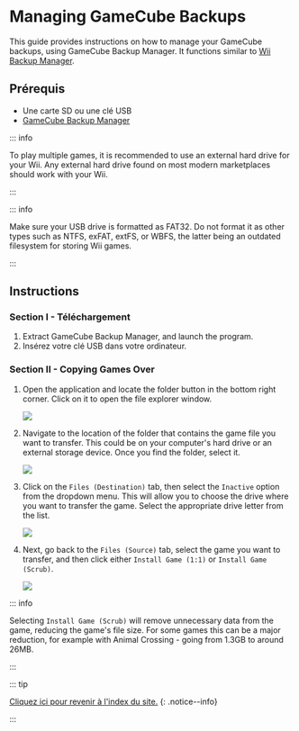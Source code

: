 # Managing GameCube Backups

This guide provides instructions on how to manage your GameCube backups, using GameCube Backup Manager. It functions similar to [Wii Backup Manager](wii-backups#using-wii-backup-manager).

## Prérequis

- Une carte SD ou une clé USB
- [GameCube Backup Manager](https://github.com/AxionDrak/GameCube-Backup-Manager/releases)

::: info

To play multiple games, it is recommended to use an external hard drive for your Wii. Any external hard drive found on most modern marketplaces should work with your Wii.

:::

::: info

Make sure your USB drive is formatted as FAT32. Do not format it as other types such as NTFS, exFAT, extFS, or WBFS, the latter being an outdated filesystem for storing Wii games.

:::

## Instructions

### Section I - Téléchargement

1. Extract GameCube Backup Manager, and launch the program.
2. Insérez votre clé USB dans votre ordinateur.

### Section II - Copying Games Over

1. Open the application and locate the folder button in the bottom right corner. Click on it to open the file explorer window.

    ![](/images/desktop-apps/GCBM/folderbutton.png)

2. Navigate to the location of the folder that contains the game file you want to transfer. This could be on your computer's hard drive or an external storage device. Once you find the folder, select it.

    ![](/images/desktop-apps/GCBM/selectfolder.png)

3. Click on the `Files (Destination)` tab, then select the `Inactive` option from the dropdown menu. This will allow you to choose the drive where you want to transfer the game. Select the appropriate drive letter from the list.

    ![](/images/desktop-apps/GCBM/selectdrive.png)

4. Next, go back to the `Files (Source)` tab, select the game you want to transfer, and then click either `Install Game (1:1)` or `Install Game (Scrub)`.

    ![](/images/desktop-apps/GCBM/installgame.png)

::: info

Selecting `Install Game (Scrub)` will remove unnecessary data from the game, reducing the game's file size. For some games this can be a major reduction, for example with Animal Crossing - going from 1.3GB to around 26MB.

:::

::: tip

[Cliquez ici pour revenir à l'index du site.](site-navigation)
{: .notice--info}

:::

